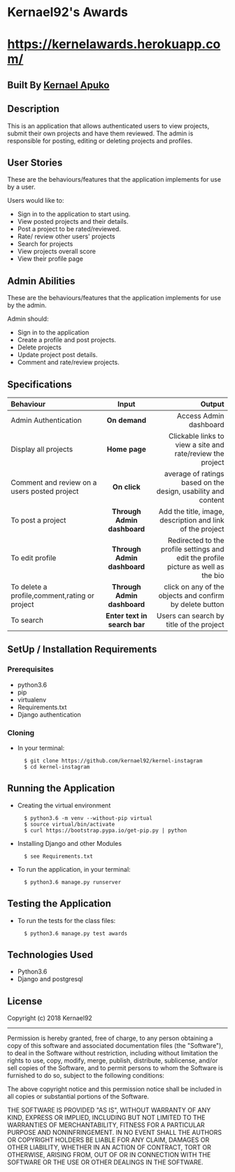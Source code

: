 # Kernael92's Awards
# https://kernelawards.herokuapp.com/


## Built By [Kernael Apuko](https://github.com/kernael92/)

## Description
This is an application that allows authenticated users to view projects, submit their own projects and have them reviewed. The admin is responsible for posting, editing or deleting projects and profiles.

## User Stories
These are the behaviours/features that the application implements for use by a user.

Users would like to:
* Sign in to the application to start using.
* View posted projects and their details.
* Post a project to be rated/reviewed.
* Rate/ review other users' projects
* Search for projects
* View projects overall score
* View their profile page

## Admin Abilities
These are the behaviours/features that the application implements for use by the admin.

Admin should:
* Sign in to the application
* Create a profile and post projects.
* Delete projects
* Update project post details.
* Comment and rate/review projects.


## Specifications
| Behaviour | Input | Output |
| :---------------- | :---------------: | ------------------: |
| Admin Authentication | **On demand** | Access Admin dashboard |
| Display all projects | **Home page** | Clickable links to view a site and rate/review the project |
| Comment and review on a users posted project| **On  click** | average of ratings based on the design, usability and content|
| To post a project  | **Through Admin dashboard** | Add the title, image, description and link of the project|
| To edit profile | **Through Admin dashboard** | Redirected to the  profile settings and edit the profile picture as well as the bio|
| To delete a profile,comment,rating or project  | **Through Admin dashboard** | click on any of the  objects and confirm by delete button|
| To search  | **Enter text in search bar** | Users can search by title of the project|


## SetUp / Installation Requirements
### Prerequisites
* python3.6
* pip
* virtualenv
* Requirements.txt
* Django authentication

### Cloning
* In your terminal:

        $ git clone https://github.com/kernael92/kernel-instagram
        $ cd kernel-instagram

## Running the Application
* Creating the virtual environment

        $ python3.6 -m venv --without-pip virtual
        $ source virtual/bin/activate
        $ curl https://bootstrap.pypa.io/get-pip.py | python

* Installing Django and other Modules

        $ see Requirements.txt

* To run the application, in your terminal:

        $ python3.6 manage.py runserver

## Testing the Application
* To run the tests for the class files:

        $ python3.6 manage.py test awards

## Technologies Used
* Python3.6
* Django and postgresql

## License

Copyright (c) 2018 Kernael92

------------

Permission is hereby granted, free of charge, to any person obtaining a copy of this software and associated documentation files (the "Software"), to deal in the Software without restriction, including without limitation the rights to use, copy, modify, merge, publish, distribute, sublicense, and/or sell copies of the Software, and to permit persons to whom the Software is furnished to do so, subject to the following conditions:

The above copyright notice and this permission notice shall be included in all copies or substantial portions of the Software.

THE SOFTWARE IS PROVIDED "AS IS", WITHOUT WARRANTY OF ANY KIND, EXPRESS OR IMPLIED, INCLUDING BUT NOT LIMITED TO THE WARRANTIES OF MERCHANTABILITY, FITNESS FOR A PARTICULAR PURPOSE AND NONINFRINGEMENT. IN NO EVENT SHALL THE AUTHORS OR COPYRIGHT HOLDERS BE LIABLE FOR ANY CLAIM, DAMAGES OR OTHER LIABILITY, WHETHER IN AN ACTION OF CONTRACT, TORT OR OTHERWISE, ARISING FROM, OUT OF OR IN CONNECTION WITH THE SOFTWARE OR THE USE OR OTHER DEALINGS IN THE SOFTWARE.
